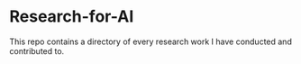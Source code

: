 # Research-for-AI
This repo contains a directory of every research work I have conducted and contributed to.
